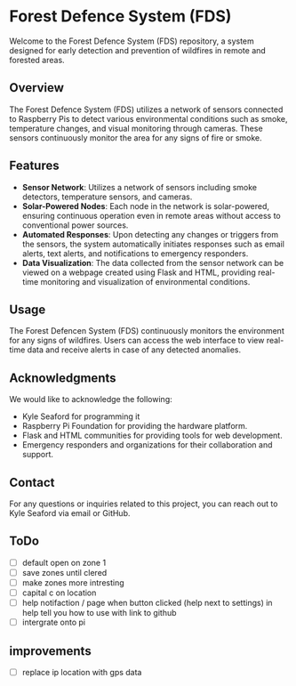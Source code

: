 # Forest Defence System (FDS)
Welcome to the Forest Defence System (FDS) repository, a system designed for early detection and prevention of wildfires in remote and forested areas.

## Overview

The Forest Defence System (FDS) utilizes a network of sensors connected to Raspberry Pis to detect various environmental conditions such as smoke, temperature changes, and visual monitoring through cameras. These sensors continuously monitor the area for any signs of fire or smoke.

## Features

- **Sensor Network**: Utilizes a network of sensors including smoke detectors, temperature sensors, and cameras.
- **Solar-Powered Nodes**: Each node in the network is solar-powered, ensuring continuous operation even in remote areas without access to conventional power sources.
- **Automated Responses**: Upon detecting any changes or triggers from the sensors, the system automatically initiates responses such as email alerts, text alerts, and notifications to emergency responders.
- **Data Visualization**: The data collected from the sensor network can be viewed on a webpage created using Flask and HTML, providing real-time monitoring and visualization of environmental conditions.

## Usage

The Forest Defencen System (FDS) continuously monitors the environment for any signs of wildfires. Users can access the web interface to view real-time data and receive alerts in case of any detected anomalies.

## Acknowledgments

We would like to acknowledge the following:

- Kyle Seaford for programming it
- Raspberry Pi Foundation for providing the hardware platform.
- Flask and HTML communities for providing tools for web development.
- Emergency responders and organizations for their collaboration and support.

## Contact

For any questions or inquiries related to this project, you can reach out to Kyle Seaford via email or GitHub.

## ToDo
- [ ] default open on zone 1
- [ ] save zones until clered
- [ ] make zones more intresting
- [ ] capital c on location
- [ ] help notifaction / page when button clicked (help next to settings) in help tell you how to use with link to github
- [ ] intergrate onto pi 

## improvements 
- [ ] replace ip location with gps data
